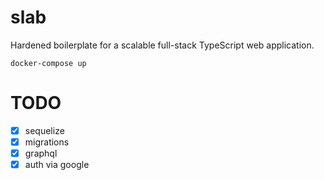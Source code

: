 # slab

Hardened boilerplate for a scalable full-stack TypeScript web application.

`docker-compose up`

# TODO

- [x] sequelize
- [x] migrations
- [x] graphql
- [x] auth via google
